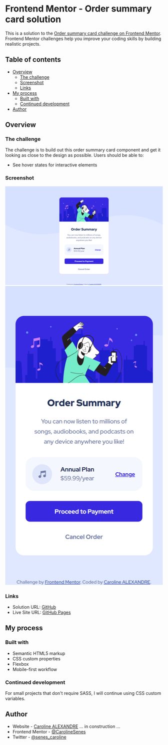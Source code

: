 # Frontend Mentor - Order summary card solution

This is a solution to the [Order summary card challenge on Frontend Mentor](https://www.frontendmentor.io/challenges/order-summary-component-QlPmajDUj). Frontend Mentor challenges help you improve your coding skills by building realistic projects. 

## Table of contents

- [Overview](#overview)
  - [The challenge](#the-challenge)
  - [Screenshot](#screenshot)
  - [Links](#links)
- [My process](#my-process)
  - [Built with](#built-with)
  - [Continued development](#continued-development)
- [Author](#author)


## Overview

### The challenge

The challenge is to build out this order summary card component and get it looking as close to the design as possible.
Users should be able to:

- See hover states for interactive elements

### Screenshot

![Screenshot_desktop](https://github.com/CarolineSenes/-Integration_maquette-_Order-summary-component-main/blob/master/design/screenshot_desktop.png)
![Screenshot_mobile](https://github.com/CarolineSenes/-Integration_maquette-_Order-summary-component-main/blob/master/design/screenshot_mobile.png)


### Links

- Solution URL: [GitHub](https://github.com/CarolineSenes/-Integration_maquette-_Order-summary-component-main)
- Live Site URL: [GitHub Pages](https://your-live-site-url.com)

## My process

### Built with

- Semantic HTML5 markup
- CSS custom properties
- Flexbox
- Mobile-first workflow



### Continued development

For small projects that don't require SASS, I will continue using CSS custom variables.



## Author

- Website - [Caroline ALEXANDRE](https://www.carolinealexandre.fr) ... in construction ...
- Frontend Mentor - [@CarolineSenes](https://www.frontendmentor.io/profile/CarolineSenes)
- Twitter - [@senes_caroline](https://twitter.com/senes_caroline)
